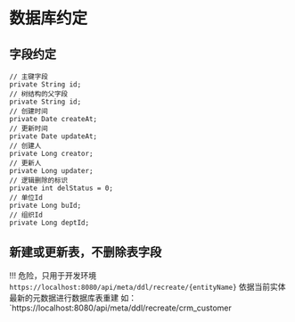 # 数据库约定

## 字段约定

    // 主键字段
    private String id;
    // 树结构的父字段
    private String id;
    // 创建时间
    private Date createAt;
    // 更新时间
    private Date updateAt;
    // 创建人
    private Long creator;
    // 更新人
    private Long updater;
    // 逻辑删除的标识
    private int delStatus = 0;
    // 单位Id
    private Long buId;
    // 组织Id
    private Long deptId;


## 新建或更新表，不删除表字段
!!! 危险，只用于开发环境
`https://localhost:8080/api/meta/ddl/recreate/{entityName}`
依据当前实体最新的元数据进行数据库表重建
如：`https://localhost:8080/api/meta/ddl/recreate/crm_customer